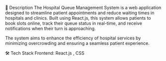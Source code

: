 📌 Description
The Hospital Queue Management System is a web application designed to streamline patient appointments and reduce waiting times in hospitals and clinics. Built using React.js, this system allows patients to book slots online, track their queue status in real-time, and receive notifications when their turn is approaching.

The system aims to enhance the efficiency of hospital services by minimizing overcrowding and ensuring a seamless patient experience.

🛠 Tech Stack
Frontend: React.js , CSS
